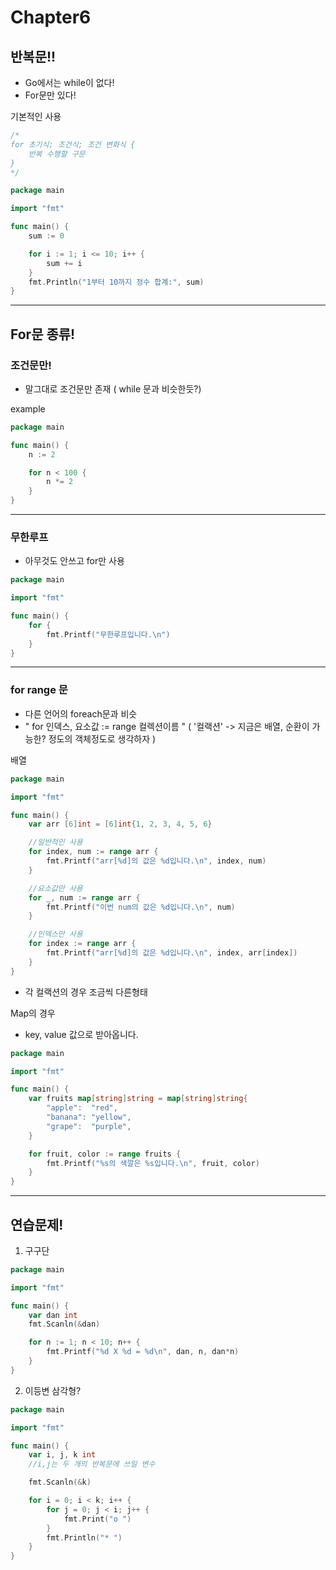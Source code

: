 # Chapter6

## 반복문!!

- Go에서는 while이 없다!
- For문만 있다!

기본적인 사용

```Go
/*
for 초기식; 조건식; 조건 변화식 {
	반복 수행할 구문
}
*/

package main

import "fmt"

func main() {
	sum := 0

	for i := 1; i <= 10; i++ {
		sum += i
	}
	fmt.Println("1부터 10까지 정수 합계:", sum)
}
```

---

## For문 종류!

### 조건문만!

- 말그대로 조건문만 존재 ( while 문과 비슷한듯?)

example

```Go
package main

func main() {
	n := 2

	for n < 100 {
		n *= 2
	}
}
```

---

### 무한루프

- 아무것도 안쓰고 for만 사용

```Go
package main

import "fmt"

func main() {
	for {
		fmt.Printf("무한루프입니다.\n")
	}
}
```

---

### for range 문

- 다른 언어의 foreach문과 비슷
- " for 인덱스, 요소값 := range 컬렉션이름 " ( '컬랙션' -> 지금은 배열, 순환이 가능한? 정도의 객체정도로 생각하자 )

배열

```Go
package main

import "fmt"

func main() {
	var arr [6]int = [6]int{1, 2, 3, 4, 5, 6}

	//일반적인 사용
	for index, num := range arr {
		fmt.Printf("arr[%d]의 값은 %d입니다.\n", index, num)
	}

	//요소값만 사용
	for _, num := range arr {
		fmt.Printf("이번 num의 값은 %d입니다.\n", num)
	}

	//인덱스만 사용
	for index := range arr {
		fmt.Printf("arr[%d]의 값은 %d입니다.\n", index, arr[index])
	}
}

```

- 각 컬랙션의 경우 조금씩 다른형태

Map의 경우

- key, value 값으로 받아옵니다.

```Go
package main

import "fmt"

func main() {
	var fruits map[string]string = map[string]string{
		"apple":  "red",
		"banana": "yellow",
		"grape":  "purple",
	}

	for fruit, color := range fruits {
		fmt.Printf("%s의 색깔은 %s입니다.\n", fruit, color)
	}
}
```

---

## 연습문제!

1. 구구단

```Go
package main

import "fmt"

func main() {
	var dan int
	fmt.Scanln(&dan)

	for n := 1; n < 10; n++ {
		fmt.Printf("%d X %d = %d\n", dan, n, dan*n)
	}
}
```

2. 이등변 삼각형?

```Go
package main

import "fmt"

func main() {
	var i, j, k int
	//i,j는 두 개의 반복문에 쓰일 변수

	fmt.Scanln(&k)

	for i = 0; i < k; i++ {
		for j = 0; j < i; j++ {
			fmt.Print("o ")
		}
		fmt.Println("* ")
	}
}
```
